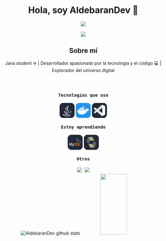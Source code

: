 <h1 align="center">Hola, soy AldebaranDev 👋</h1>

<p align="center">
  <img src="https://i.pinimg.com/originals/aa/a9/2d/aaa92dfb8b4f18822505574280da331c.gif" width="400" />
</p>

<p align="center">
  <img src="https://readme-typing-svg.demolab.com?font=Fira+Code&pause=1000&color=1456AE&width=435&lines=Coding+the+future%2C+one+line+at+a+time" />
</p>

<h2 align="center">Sobre mí</h2>
<p align="center">
  Java student ☕ | Desarrollador apasionado por la tecnología y el código 💻 | Explorador del universo digital
</p>

<br> <br>
<div align="center">
   <samp><b> Tecnologías que uso </b></samp>
   <div align="center">
     <br>
     <img src="https://github.com/tandpfun/skill-icons/blob/main/icons/Java-Dark.svg" width="48" title="Java">
     <img src="https://github.com/tandpfun/skill-icons/blob/main/icons/Docker.svg" width="48" title="Docker">
     <img src="https://github.com/tandpfun/skill-icons/blob/main/icons/VSCode-Dark.svg" width="48" title="VSCode">
   </div> 
</div>

<br>

<div align="center">
   <samp><b> Estoy aprendiendo </b></samp>
   <div align="center">
     <br>
     <img src="https://github.com/tandpfun/skill-icons/blob/main/icons/MySQL-Dark.svg" width="48" title="MySQL">   
     <img src="https://github.com/tandpfun/skill-icons/blob/main/icons/Hibernate-Dark.svg" width="48" title="Hibernate">
   </div> 
</div>

<br>

<div align="center">
   <samp><b> Otros </b></samp>
   <div align="center">
     <br>
       <img width="48" style="background-color: #fff; border-radius: 5px; padding:2px;" src="https://upload.wikimedia.org/wikipedia/commons/thumb/f/f1/Icons8_flat_linux.svg/1200px-Icons8_flat_linux.svg.png">
      <img width="48" style="background-color: #fff; border-radius: 5px; padding:2px;" src="https://community.infoblox.com/t5/image/serverpage/image-id/2195iA290BF7E3BA6064D/image-size/large/is-moderation-mode/true?v=v2&px=999">
   </div> 
</div>

<div align="center">
  <img width="49%" height="195px" src="https://github-readme-stats.vercel.app/api?username=AldebaranDev&show_icons=true&count_private=true&hide_border=true&title_color=02D9F7FF&icon_color=02D9F7FF&text_color=c9d1d9&bg_color=0d1117" alt="AldebaranDev github stats" />

<img width="41%" height="195px" src="https://github-readme-stats.vercel.app/api/top-langs/?username=AldebaranDev&layout=compact&hide_border=true&title_color=02D9F7FF&text_color=02D9F7FF&bg_color=0d1117" />

</div>
